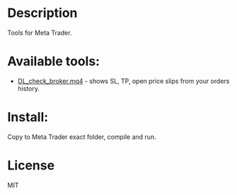 # Description

Tools for Meta Trader.

# Available tools:

- [DL_check_broker.mq4](https://github.com/dprojects/MetaTrader-tools/blob/master/MQL4/Scripts/DL_check_broker.mq4) - shows SL, TP, open price slips from your orders history.

# Install:

Copy to Meta Trader exact folder, compile and run.

# License

MIT
